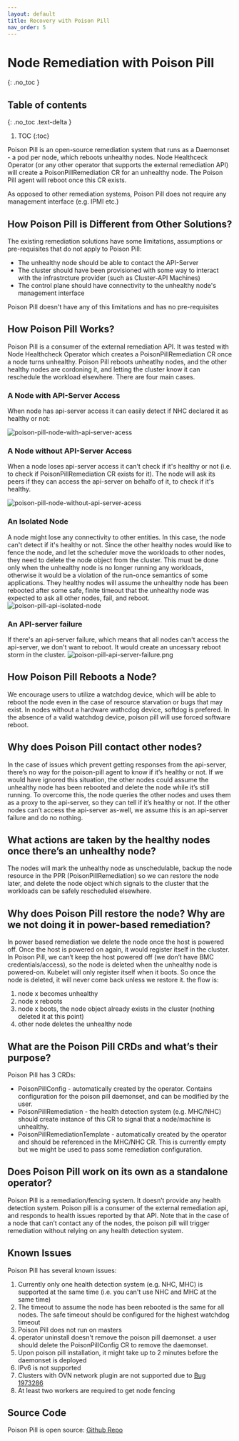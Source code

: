 ```yaml
---
layout: default
title: Recovery with Poison Pill
nav_order: 5
---
```


# Node Remediation with Poison Pill
{: .no_toc }

## Table of contents
{: .no_toc .text-delta }

1. TOC
{:toc}

Poison Pill is an open-source remediation system that runs as a Daemonset - a pod per node, which reboots unhealthy nodes.
Node Healthceck Operator (or any other operator that supports the external remediation API) will create 
a PoisonPillRemediation CR for an unhealthy node. The Poison Pill agent will reboot once this CR exists.

As opposed to other remediation systems, Poison Pill does not require any management interface (e.g. IPMI etc.)

## How Poison Pill is Different from Other Solutions?
The existing remediation solutions have some limitations, assumptions or pre-requisites that do not apply to Poison Pill:

* The unhealthy node should be able to contact the API-Server
* The cluster should have been provisioned with some way to interact with the infrastrcture provider (such as Cluster-API Machines)
* The control plane should have connectivity to the unhealthy node's management interface

Poison Pill doesn't have any of this limitations and has no pre-requisites

## How Poison Pill Works?

Poison Pill is a consumer of the external remediation API. It was tested with Node Healthcheck Operator which creates a PoisonPillRemediation CR once a node turns unhealthy.
Poison Pill reboots unheatlhy nodes, and the other healthy nodes are cordoning it, and letting the cluster know it can reschedule the workload elsewhere.
There are four main cases.

### A Node with API-Server Access
When node has api-server access it can easily detect if NHC declared it as healthy or not:

![poison-pill-node-with-api-server-acess](images/poison-pill-with-api-server-access.png)

### A Node without API-Server Access
When a node loses api-server access it can't check if it's healthy or not (i.e. to check if PoisonPillRemediation CR exists for it).
The node will ask its peers if they can access the api-server on behalfo of it, to check if it's healthy.

![poison-pill-node-without-api-server-acess](images/poison-pill-node-without-api-server-acess.png)

### An Isolated Node 
A node might lose any connectivity to other entities. In this case, the node can't detect if it's healthy or not.
Since the other healthy nodes would like to fence the node, and let the scheduler move the workloads to other nodes, they need to delete the node object from the cluster.
This must be done only when the unhealthy node is no longer running any workloads, otherwise it would be a violation of the run-once semantics of some applications.
They healthy nodes will assume the unhealthy node has been rebooted after some safe, finite timeout that the unhealthy node was expected to ask all other nodes, fail, and reboot.
![poison-pill-api-isolated-node](images/poison-pill-api-isolated-node.png)

### An API-server failure
If there's an api-server failure, which means that all nodes can't access the api-server, we don't want to reboot.
It would create an uncessary reboot storm in the cluster.
![poison-pill-api-server-failure.png](images/poison-pill-api-server-failure.png)

## How Poison Pill Reboots a Node?
We encourage users to utilize a watchdog device, which will be able to reboot the node even in the case of resource starvation or bugs that may exist.
In nodes without a hardware wathcdog device, softdog is prefered.
In the absence of a valid watchdog device, poison pill will use forced software reboot.

## Why does Poison Pill contact other nodes?
In the case of issues which prevent getting responses from the api-server, there’s no way for the poison-pill agent to know if it’s healthy or not.
If we would have ignored this situation, the other nodes could assume the unhealthy node has been rebooted and delete the node while it’s still running.
To overcome this, the node queries the other nodes and uses them as a proxy to the api-server, so they can tell if it’s healthy or not.
If the other nodes can’t access the api-server as-well, we assume this is an api-server failure and do no nothing.

## What actions are taken by the healthy nodes once there’s an unhealthy node?
The nodes will mark the unhealthy node as unschedulable, backup the node resource in the PPR (PoisonPillRemediation) so we can restore the node later, and delete the node object which signals to the cluster that the workloads can be safely rescheduled elsewhere.

## Why does Poison Pill restore the node? Why are we not doing it in power-based remediation?
In power based remediation we delete the node once the host is powered off. Once the host is powered on again, it would register itself in the cluster.
In Poison Pill, we can’t keep the host powered off (we don’t have BMC credentials/access), so the node is deleted when the unhealthy node is powered-on. Kubelet will only register itself when it boots. So once the node is deleted, it will never come back unless we restore it.
the flow is:
1. node x becomes unhealthy
2. node x reboots
3. node x boots, the node object already exists in the cluster (nothing deleted it at this point)
4. other node deletes the unhealthy node

## What are the Poison Pill CRDs and what’s their purpose?
Poison Pill has 3 CRDs:
* PoisonPillConfig - automatically created by the operator. Contains configuration for the poison pill daemonset, and can be modified by the user.
* PoisonPillRemediation - the health detection system (e.g. MHC/NHC) should create instance of this CR to signal that a node/machine is unhealthy.
* PoisonPillRemediationTemplate - automatically created by the operator and should be referenced in the MHC/NHC CR. This is currently empty but we might be used to pass some remediation configuration.

## Does Poison Pill work on its own as a standalone operator?
Poison Pill is a remediation/fencing system. It doesn’t provide any health detection system.
Poison pill is a consumer of the external remediation api, and responds to health issues reported by that API.
Note that in the case of a node that can’t contact any of the nodes, the poison pill will trigger remediation without relying on any health detection system.

## Known Issues
Poison Pill has several known issues:
1. Currently only one health detection system (e.g. NHC, MHC) is supported at the same time (i.e. you can't use NHC and MHC at the same time)
2. The timeout to assume the node has been rebooted is the same for all nodes. The safe timeout should be configured for the highest watchdog timeout
3. Poison Pill does not run on masters
4. operator uninstall doesn't remove the poison pill daemonset. a user should delete the PoisonPillConfig CR to remove the daemonset.
5. Upon poison pill installation, it might take up to 2 minutes before the daemonset is deployed
6. IPv6 is not supported
7. Clusters with OVN network plugin are not supported due to [Bug 1973286](https://bugzilla.redhat.com/show_bug.cgi?id=1973286)
8. At least two workers are required to get node fencing

## Source Code
Poison Pill is open source: [Github Repo](https://github.com/medik8s/poison-pill)

